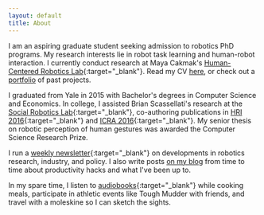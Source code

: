```yaml
---
layout: default
title: About
---
```


I am an aspiring graduate student seeking admission to robotics PhD programs. My research interests lie in robot task learning and human-robot interaction. I currently conduct research at Maya Cakmak's [Human-Centered Robotics Lab](https://hcrlab.cs.washington.edu/){:target="\_blank"}. Read my CV <a href="{{ site.baseurl }}/cv">here</a>, or check out a <a href="{{ site.baseurl }}/cv">portfolio</a> of past projects.

I graduated from Yale in 2015 with Bachelor's degrees in Computer Science and Economics. In college, I assisted Brian Scassellati's research at the [Social Robotics Lab](https://scazlab.yale.edu/){:target="\_blank"}, co-authoring publications in [HRI 2016](http://scazlab.yale.edu/sites/default/files/files/ADMONI_hri16.pdf){:target="\_blank"} and [ICRA 2016](http://hennyadmoni.com/documents/admoni2016icra.pdf){:target="\_blank"}. My senior thesis on robotic perception of human gestures was awarded the Computer Science Research Prize.

I run a [weekly newsletter](https://us16.campaign-archive.com/home/?u=e17b3f852166c6f688759ade1&id=6763be0722){:target="\_blank"} on developments in robotics research, industry, and policy. I also write posts [on my blog](http://www.thomasweng.com/posts/) from time to time about productivity hacks and what I've been up to.

In my spare time, I listen to [audiobooks](https://www.goodreads.com/user/show/49071790-thomas){:target="\_blank"} while cooking meals, participate in athletic events like Tough Mudder with friends, and travel with a moleskine so I can sketch the sights.